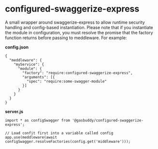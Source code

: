 configured-swaggerize-express
=============================
A small wrapper around swaggerize-express to allow runtime security
handling and config-based instantiation. Please note that if you
instantiate the module in configuration, you must resolve the promise
that the factory function returns before passing to meddleware. For example:

**config.json**
```
{
  "meddleware": {
    "myService": {
      "module": {
        "factory": "require:configured-swaggerize-express",
        "arguments": [{
          "spec": "require:some-swagger-module"
        }]
      }
    }
  }
}
```

**server.js**
```
import * as configSwagger from '@gasbuddy/configured-swaggerize-express';

// Load confit first into a variable called config
app.use(meddleware(await configSwagger.resolveFactories(config.get('middleware')));
```
